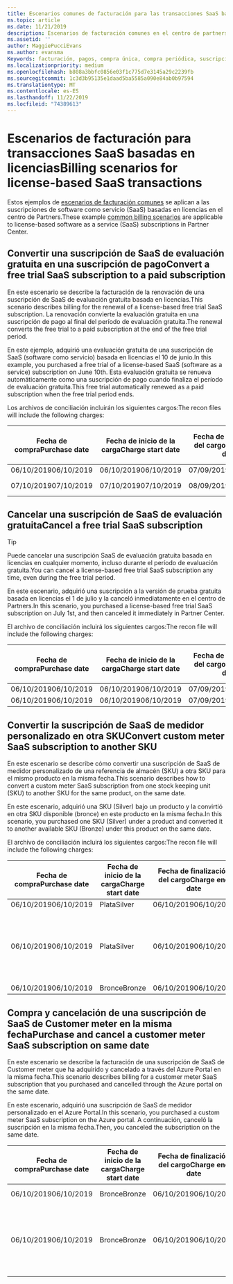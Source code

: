 ```yaml
---
title: Escenarios comunes de facturación para las transacciones SaaS basadas en licencias | Centro de Partners
ms.topic: article
ms.date: 11/21/2019
description: Escenarios de facturación comunes en el centro de partners para transacciones SaaS basadas en licencias.
ms.assetid: ''
author: MaggiePucciEvans
ms.author: evansma
Keywords: facturación, pagos, compra única, compra periódica, suscripciones, puestos
ms.localizationpriority: medium
ms.openlocfilehash: b808a3bbfc0856e03f1c775d7e3145a29c2239fb
ms.sourcegitcommit: 1c3d3b95135e1daad5ba5585a090e84ab0b97594
ms.translationtype: MT
ms.contentlocale: es-ES
ms.lasthandoff: 11/22/2019
ms.locfileid: "74389613"
---
```

# <a name="billing-scenarios-for-license-based-saas-transactions"></a><span data-ttu-id="4161c-104">Escenarios de facturación para transacciones SaaS basadas en licencias</span><span class="sxs-lookup"><span data-stu-id="4161c-104">Billing scenarios for license-based SaaS transactions</span></span>

<span data-ttu-id="4161c-105">Estos ejemplos de [escenarios de facturación comunes](common-billing-scenarios.md) se aplican a las suscripciones de software como servicio (SaaS) basadas en licencias en el centro de Partners.</span><span class="sxs-lookup"><span data-stu-id="4161c-105">These example [common billing scenarios](common-billing-scenarios.md) are applicable to license-based software as a service (SaaS) subscriptions in Partner Center.</span></span>

## <a name="convert-a-free-trial-saas-subscription-to-a-paid-subscription"></a><span data-ttu-id="4161c-106">Convertir una suscripción de SaaS de evaluación gratuita en una suscripción de pago</span><span class="sxs-lookup"><span data-stu-id="4161c-106">Convert a free trial SaaS subscription to a paid subscription</span></span>

<span data-ttu-id="4161c-107">En este escenario se describe la facturación de la renovación de una suscripción de SaaS de evaluación gratuita basada en licencias.</span><span class="sxs-lookup"><span data-stu-id="4161c-107">This scenario describes billing for the renewal of a license-based free trial SaaS subscription.</span></span> <span data-ttu-id="4161c-108">La renovación convierte la evaluación gratuita en una suscripción de pago al final del período de evaluación gratuita.</span><span class="sxs-lookup"><span data-stu-id="4161c-108">The renewal converts the free trial to a paid subscription at the end of the free trial period.</span></span>

<span data-ttu-id="4161c-109">En este ejemplo, adquirió una evaluación gratuita de una suscripción de SaaS (software como servicio) basada en licencias el 10 de junio.</span><span class="sxs-lookup"><span data-stu-id="4161c-109">In this example, you purchased a free trial of a license-based SaaS (software as a service) subscription on June 10th.</span></span> <span data-ttu-id="4161c-110">Esta evaluación gratuita se renueva automáticamente como una suscripción de pago cuando finaliza el período de evaluación gratuita.</span><span class="sxs-lookup"><span data-stu-id="4161c-110">This free trial automatically renewed as a paid subscription when the free trial period ends.</span></span>

<span data-ttu-id="4161c-111">Los archivos de conciliación incluirán los siguientes cargos:</span><span class="sxs-lookup"><span data-stu-id="4161c-111">The recon files will include the following charges:</span></span>

| <span data-ttu-id="4161c-112">Fecha de compra</span><span class="sxs-lookup"><span data-stu-id="4161c-112">Purchase date</span></span> | <span data-ttu-id="4161c-113">Fecha de inicio de la carga</span><span class="sxs-lookup"><span data-stu-id="4161c-113">Charge start date</span></span> | <span data-ttu-id="4161c-114">Fecha de finalización del cargo</span><span class="sxs-lookup"><span data-stu-id="4161c-114">Charge end date</span></span> | <span data-ttu-id="4161c-115">Precio unitario</span><span class="sxs-lookup"><span data-stu-id="4161c-115">Unit price</span></span> | <span data-ttu-id="4161c-116">Cantidad de unidad</span><span class="sxs-lookup"><span data-stu-id="4161c-116">Unit quantity</span></span> | <span data-ttu-id="4161c-117">Importe total</span><span class="sxs-lookup"><span data-stu-id="4161c-117">Total amount</span></span> | <span data-ttu-id="4161c-118">Tipo de cargo</span><span class="sxs-lookup"><span data-stu-id="4161c-118">Charge type</span></span> | <span data-ttu-id="4161c-119">Descripción de la suscripción</span><span class="sxs-lookup"><span data-stu-id="4161c-119">Subscription description</span></span> |
| ------------- | ----------------- | --------------- | ---------- | ------------- | ------------ | ----------- | ----------------- |
| <span data-ttu-id="4161c-120">06/10/2019</span><span class="sxs-lookup"><span data-stu-id="4161c-120">06/10/2019</span></span> | <span data-ttu-id="4161c-121">06/10/2019</span><span class="sxs-lookup"><span data-stu-id="4161c-121">06/10/2019</span></span> | <span data-ttu-id="4161c-122">07/09/2019</span><span class="sxs-lookup"><span data-stu-id="4161c-122">07/09/2019</span></span> | <span data-ttu-id="4161c-123">0 USD</span><span class="sxs-lookup"><span data-stu-id="4161c-123">$0</span></span> | <span data-ttu-id="4161c-124">1</span><span class="sxs-lookup"><span data-stu-id="4161c-124">1</span></span> | <span data-ttu-id="4161c-125">0 USD</span><span class="sxs-lookup"><span data-stu-id="4161c-125">$0</span></span> | <span data-ttu-id="4161c-126">Nuevo</span><span class="sxs-lookup"><span data-stu-id="4161c-126">New</span></span> | <span data-ttu-id="4161c-127">Prueba gratuita</span><span class="sxs-lookup"><span data-stu-id="4161c-127">Free trial</span></span> |
| <span data-ttu-id="4161c-128">07/10/2019</span><span class="sxs-lookup"><span data-stu-id="4161c-128">07/10/2019</span></span> | <span data-ttu-id="4161c-129">07/10/2019</span><span class="sxs-lookup"><span data-stu-id="4161c-129">07/10/2019</span></span> | <span data-ttu-id="4161c-130">08/09/2019</span><span class="sxs-lookup"><span data-stu-id="4161c-130">08/09/2019</span></span> | <span data-ttu-id="4161c-131">2 USD</span><span class="sxs-lookup"><span data-stu-id="4161c-131">$2</span></span> | <span data-ttu-id="4161c-132">1</span><span class="sxs-lookup"><span data-stu-id="4161c-132">1</span></span> | <span data-ttu-id="4161c-133">2 USD</span><span class="sxs-lookup"><span data-stu-id="4161c-133">$2</span></span> | <span data-ttu-id="4161c-134">Renovar</span><span class="sxs-lookup"><span data-stu-id="4161c-134">Renew</span></span> | <span data-ttu-id="4161c-135">Suscripción de pago</span><span class="sxs-lookup"><span data-stu-id="4161c-135">Paid subscription</span></span> |

## <a name="cancel-a-free-trial-saas-subscription"></a><span data-ttu-id="4161c-136">Cancelar una suscripción de SaaS de evaluación gratuita</span><span class="sxs-lookup"><span data-stu-id="4161c-136">Cancel a free trial SaaS subscription</span></span>

> [!TIP]
> <span data-ttu-id="4161c-137">Puede cancelar una suscripción SaaS de evaluación gratuita basada en licencias en cualquier momento, incluso durante el período de evaluación gratuita.</span><span class="sxs-lookup"><span data-stu-id="4161c-137">You can cancel a license-based free trial SaaS subscription any time, even during the free trial period.</span></span>

<span data-ttu-id="4161c-138">En este escenario, adquirió una suscripción a la versión de prueba gratuita basada en licencias el 1 de julio y la canceló inmediatamente en el centro de Partners.</span><span class="sxs-lookup"><span data-stu-id="4161c-138">In this scenario, you purchased a license-based free trial SaaS subscription on July 1st, and then canceled it immediately in Partner Center.</span></span> 

<span data-ttu-id="4161c-139">El archivo de conciliación incluirá los siguientes cargos:</span><span class="sxs-lookup"><span data-stu-id="4161c-139">The recon file will include the following charges:</span></span>

| <span data-ttu-id="4161c-140">Fecha de compra</span><span class="sxs-lookup"><span data-stu-id="4161c-140">Purchase date</span></span> | <span data-ttu-id="4161c-141">Fecha de inicio de la carga</span><span class="sxs-lookup"><span data-stu-id="4161c-141">Charge start date</span></span> | <span data-ttu-id="4161c-142">Fecha de finalización del cargo</span><span class="sxs-lookup"><span data-stu-id="4161c-142">Charge end date</span></span> | <span data-ttu-id="4161c-143">Precio unitario</span><span class="sxs-lookup"><span data-stu-id="4161c-143">Unit price</span></span> | <span data-ttu-id="4161c-144">Cantidad de unidad</span><span class="sxs-lookup"><span data-stu-id="4161c-144">Unit quantity</span></span> | <span data-ttu-id="4161c-145">Importe total</span><span class="sxs-lookup"><span data-stu-id="4161c-145">Total amount</span></span> | <span data-ttu-id="4161c-146">Tipo de cargo</span><span class="sxs-lookup"><span data-stu-id="4161c-146">Charge type</span></span> | <span data-ttu-id="4161c-147">Descripción de la suscripción</span><span class="sxs-lookup"><span data-stu-id="4161c-147">Subscription description</span></span> |
| ------------- | ----------------- | --------------- | ---------- | ------------- | ------------ | ----------- | ----------------- |
| <span data-ttu-id="4161c-148">06/10/2019</span><span class="sxs-lookup"><span data-stu-id="4161c-148">06/10/2019</span></span> | <span data-ttu-id="4161c-149">06/10/2019</span><span class="sxs-lookup"><span data-stu-id="4161c-149">06/10/2019</span></span> | <span data-ttu-id="4161c-150">07/09/2019</span><span class="sxs-lookup"><span data-stu-id="4161c-150">07/09/2019</span></span> | <span data-ttu-id="4161c-151">0 USD</span><span class="sxs-lookup"><span data-stu-id="4161c-151">$0</span></span> | <span data-ttu-id="4161c-152">11</span><span class="sxs-lookup"><span data-stu-id="4161c-152">11</span></span> | <span data-ttu-id="4161c-153">0 USD</span><span class="sxs-lookup"><span data-stu-id="4161c-153">$0</span></span> | <span data-ttu-id="4161c-154">Nuevo</span><span class="sxs-lookup"><span data-stu-id="4161c-154">New</span></span> | <span data-ttu-id="4161c-155">Prueba gratuita</span><span class="sxs-lookup"><span data-stu-id="4161c-155">Free trial</span></span> |
| <span data-ttu-id="4161c-156">06/10/2019</span><span class="sxs-lookup"><span data-stu-id="4161c-156">06/10/2019</span></span> | <span data-ttu-id="4161c-157">06/10/2019</span><span class="sxs-lookup"><span data-stu-id="4161c-157">06/10/2019</span></span> | <span data-ttu-id="4161c-158">07/09/2019</span><span class="sxs-lookup"><span data-stu-id="4161c-158">07/09/2019</span></span> | <span data-ttu-id="4161c-159">0 USD</span><span class="sxs-lookup"><span data-stu-id="4161c-159">$0</span></span> | <span data-ttu-id="4161c-160">11</span><span class="sxs-lookup"><span data-stu-id="4161c-160">11</span></span> | <span data-ttu-id="4161c-161">0 USD</span><span class="sxs-lookup"><span data-stu-id="4161c-161">$0</span></span> | <span data-ttu-id="4161c-162">Cancelar</span><span class="sxs-lookup"><span data-stu-id="4161c-162">Cancel</span></span> | <span data-ttu-id="4161c-163">Prueba gratuita</span><span class="sxs-lookup"><span data-stu-id="4161c-163">Free trial</span></span> |

## <a name="convert-custom-meter-saas-subscription-to-another-sku"></a><span data-ttu-id="4161c-164">Convertir la suscripción de SaaS de medidor personalizado en otra SKU</span><span class="sxs-lookup"><span data-stu-id="4161c-164">Convert custom meter SaaS subscription to another SKU</span></span>

<span data-ttu-id="4161c-165">En este escenario se describe cómo convertir una suscripción de SaaS de medidor personalizado de una referencia de almacén (SKU) a otra SKU para el mismo producto en la misma fecha.</span><span class="sxs-lookup"><span data-stu-id="4161c-165">This scenario describes how to convert a custom meter SaaS subscription from one stock keeping unit (SKU) to another SKU for the same product, on the same date.</span></span>

<span data-ttu-id="4161c-166">En este escenario, adquirió una SKU (Silver) bajo un producto y la convirtió en otra SKU disponible (bronce) en este producto en la misma fecha.</span><span class="sxs-lookup"><span data-stu-id="4161c-166">In this scenario, you purchased one SKU (Silver) under a product and converted it to another available SKU (Bronze) under this product on the same date.</span></span>

<span data-ttu-id="4161c-167">El archivo de conciliación incluirá los siguientes cargos:</span><span class="sxs-lookup"><span data-stu-id="4161c-167">The recon file will include the following charges:</span></span>

| <span data-ttu-id="4161c-168">Fecha de compra</span><span class="sxs-lookup"><span data-stu-id="4161c-168">Purchase date</span></span> | <span data-ttu-id="4161c-169">Fecha de inicio de la carga</span><span class="sxs-lookup"><span data-stu-id="4161c-169">Charge start date</span></span> | <span data-ttu-id="4161c-170">Fecha de finalización del cargo</span><span class="sxs-lookup"><span data-stu-id="4161c-170">Charge end date</span></span> | <span data-ttu-id="4161c-171">Precio unitario</span><span class="sxs-lookup"><span data-stu-id="4161c-171">Unit price</span></span> | <span data-ttu-id="4161c-172">Cantidad de unidad</span><span class="sxs-lookup"><span data-stu-id="4161c-172">Unit quantity</span></span> | <span data-ttu-id="4161c-173">Importe total</span><span class="sxs-lookup"><span data-stu-id="4161c-173">Total amount</span></span> | <span data-ttu-id="4161c-174">Tipo de cargo</span><span class="sxs-lookup"><span data-stu-id="4161c-174">Charge type</span></span> | <span data-ttu-id="4161c-175">Descripción de la suscripción</span><span class="sxs-lookup"><span data-stu-id="4161c-175">Subscription description</span></span> |
| ------------- | ----------------- | --------------- | ---------- | ------------- | ------------ | ----------- | ----------------- |
| <span data-ttu-id="4161c-176">06/10/2019</span><span class="sxs-lookup"><span data-stu-id="4161c-176">06/10/2019</span></span> | <span data-ttu-id="4161c-177">Plata</span><span class="sxs-lookup"><span data-stu-id="4161c-177">Silver</span></span> | <span data-ttu-id="4161c-178">06/10/2019</span><span class="sxs-lookup"><span data-stu-id="4161c-178">06/10/2019</span></span> | <span data-ttu-id="4161c-179">06/10/2019</span><span class="sxs-lookup"><span data-stu-id="4161c-179">06/10/2019</span></span> | <span data-ttu-id="4161c-180">20 USD</span><span class="sxs-lookup"><span data-stu-id="4161c-180">$20</span></span> | <span data-ttu-id="4161c-181">1</span><span class="sxs-lookup"><span data-stu-id="4161c-181">1</span></span> | <span data-ttu-id="4161c-182">20 USD</span><span class="sxs-lookup"><span data-stu-id="4161c-182">$20</span></span> | <span data-ttu-id="4161c-183">Nuevo</span><span class="sxs-lookup"><span data-stu-id="4161c-183">New</span></span> | <span data-ttu-id="4161c-184">Suscripción SaaS de medidor personalizado</span><span class="sxs-lookup"><span data-stu-id="4161c-184">Custom meter SaaS subscription</span></span> |
| <span data-ttu-id="4161c-185">06/10/2019</span><span class="sxs-lookup"><span data-stu-id="4161c-185">06/10/2019</span></span> | <span data-ttu-id="4161c-186">Plata</span><span class="sxs-lookup"><span data-stu-id="4161c-186">Silver</span></span> | <span data-ttu-id="4161c-187">06/10/2019</span><span class="sxs-lookup"><span data-stu-id="4161c-187">06/10/2019</span></span> | <span data-ttu-id="4161c-188">06/10/2019</span><span class="sxs-lookup"><span data-stu-id="4161c-188">06/10/2019</span></span> | <span data-ttu-id="4161c-189">20 USD</span><span class="sxs-lookup"><span data-stu-id="4161c-189">$20</span></span> | <span data-ttu-id="4161c-190">1</span><span class="sxs-lookup"><span data-stu-id="4161c-190">1</span></span> | <span data-ttu-id="4161c-191">-$20</span><span class="sxs-lookup"><span data-stu-id="4161c-191">-$20</span></span> | <span data-ttu-id="4161c-192">Convertir</span><span class="sxs-lookup"><span data-stu-id="4161c-192">Convert</span></span> | <span data-ttu-id="4161c-193">Renovación prorrateada para la suscripción SaaS de medidor personalizado</span><span class="sxs-lookup"><span data-stu-id="4161c-193">Prorated rebill for custom meter SaaS subscription</span></span> |
| <span data-ttu-id="4161c-194">06/10/2019</span><span class="sxs-lookup"><span data-stu-id="4161c-194">06/10/2019</span></span> | <span data-ttu-id="4161c-195">Bronce</span><span class="sxs-lookup"><span data-stu-id="4161c-195">Bronze</span></span> | <span data-ttu-id="4161c-196">06/10/2019</span><span class="sxs-lookup"><span data-stu-id="4161c-196">06/10/2019</span></span> | <span data-ttu-id="4161c-197">06/10/2019</span><span class="sxs-lookup"><span data-stu-id="4161c-197">06/10/2019</span></span> | <span data-ttu-id="4161c-198">10 USD</span><span class="sxs-lookup"><span data-stu-id="4161c-198">$10</span></span> | <span data-ttu-id="4161c-199">1</span><span class="sxs-lookup"><span data-stu-id="4161c-199">1</span></span> | <span data-ttu-id="4161c-200">10 USD</span><span class="sxs-lookup"><span data-stu-id="4161c-200">$10</span></span> | <span data-ttu-id="4161c-201">Convertir</span><span class="sxs-lookup"><span data-stu-id="4161c-201">Convert</span></span> | <span data-ttu-id="4161c-202">Suscripción SaaS de medidor personalizado</span><span class="sxs-lookup"><span data-stu-id="4161c-202">Custom meter SaaS subscription</span></span> |

## <a name="purchase-and-cancel-a-customer-meter-saas-subscription-on-same-date"></a><span data-ttu-id="4161c-203">Compra y cancelación de una suscripción de SaaS de Customer meter en la misma fecha</span><span class="sxs-lookup"><span data-stu-id="4161c-203">Purchase and cancel a customer meter SaaS subscription on same date</span></span>

<span data-ttu-id="4161c-204">En este escenario se describe la facturación de una suscripción de SaaS de Customer meter que ha adquirido y cancelado a través del Azure Portal en la misma fecha.</span><span class="sxs-lookup"><span data-stu-id="4161c-204">This scenario describes billing for a customer meter SaaS subscription that you purchased and cancelled through the Azure portal on the same date.</span></span>

<span data-ttu-id="4161c-205">En este escenario, adquirió una suscripción de SaaS de medidor personalizado en el Azure Portal.</span><span class="sxs-lookup"><span data-stu-id="4161c-205">In this scenario, you purchased a custom meter SaaS subscription on the Azure portal.</span></span> <span data-ttu-id="4161c-206">A continuación, canceló la suscripción en la misma fecha.</span><span class="sxs-lookup"><span data-stu-id="4161c-206">Then, you canceled the subscription on the same date.</span></span>

| <span data-ttu-id="4161c-207">Fecha de compra</span><span class="sxs-lookup"><span data-stu-id="4161c-207">Purchase date</span></span> | <span data-ttu-id="4161c-208">Fecha de inicio de la carga</span><span class="sxs-lookup"><span data-stu-id="4161c-208">Charge start date</span></span> | <span data-ttu-id="4161c-209">Fecha de finalización del cargo</span><span class="sxs-lookup"><span data-stu-id="4161c-209">Charge end date</span></span> | <span data-ttu-id="4161c-210">Precio unitario</span><span class="sxs-lookup"><span data-stu-id="4161c-210">Unit price</span></span> | <span data-ttu-id="4161c-211">Cantidad de unidad</span><span class="sxs-lookup"><span data-stu-id="4161c-211">Unit quantity</span></span> | <span data-ttu-id="4161c-212">Importe total</span><span class="sxs-lookup"><span data-stu-id="4161c-212">Total amount</span></span> | <span data-ttu-id="4161c-213">Tipo de cargo</span><span class="sxs-lookup"><span data-stu-id="4161c-213">Charge type</span></span> | <span data-ttu-id="4161c-214">Descripción de la suscripción</span><span class="sxs-lookup"><span data-stu-id="4161c-214">Subscription description</span></span> |
| ------------- | ----------------- | --------------- | ---------- | ------------- | ------------ | ----------- | ----------------- |
| <span data-ttu-id="4161c-215">06/10/2019</span><span class="sxs-lookup"><span data-stu-id="4161c-215">06/10/2019</span></span> | <span data-ttu-id="4161c-216">Bronce</span><span class="sxs-lookup"><span data-stu-id="4161c-216">Bronze</span></span> | <span data-ttu-id="4161c-217">06/10/2019</span><span class="sxs-lookup"><span data-stu-id="4161c-217">06/10/2019</span></span> | <span data-ttu-id="4161c-218">06/10/2019</span><span class="sxs-lookup"><span data-stu-id="4161c-218">06/10/2019</span></span> | <span data-ttu-id="4161c-219">10 USD</span><span class="sxs-lookup"><span data-stu-id="4161c-219">$10</span></span> | <span data-ttu-id="4161c-220">1</span><span class="sxs-lookup"><span data-stu-id="4161c-220">1</span></span> | <span data-ttu-id="4161c-221">10 USD</span><span class="sxs-lookup"><span data-stu-id="4161c-221">$10</span></span> | <span data-ttu-id="4161c-222">Nuevo</span><span class="sxs-lookup"><span data-stu-id="4161c-222">New</span></span> | <span data-ttu-id="4161c-223">Suscripción SaaS de medidor personalizado</span><span class="sxs-lookup"><span data-stu-id="4161c-223">Custom meter SaaS subscription</span></span> |
| <span data-ttu-id="4161c-224">06/10/2019</span><span class="sxs-lookup"><span data-stu-id="4161c-224">06/10/2019</span></span> | <span data-ttu-id="4161c-225">Bronce</span><span class="sxs-lookup"><span data-stu-id="4161c-225">Bronze</span></span> | <span data-ttu-id="4161c-226">06/10/2019</span><span class="sxs-lookup"><span data-stu-id="4161c-226">06/10/2019</span></span> | <span data-ttu-id="4161c-227">06/10/2019</span><span class="sxs-lookup"><span data-stu-id="4161c-227">06/10/2019</span></span> | <span data-ttu-id="4161c-228">10 USD</span><span class="sxs-lookup"><span data-stu-id="4161c-228">$10</span></span> | <span data-ttu-id="4161c-229">1</span><span class="sxs-lookup"><span data-stu-id="4161c-229">1</span></span> | <span data-ttu-id="4161c-230">-$10</span><span class="sxs-lookup"><span data-stu-id="4161c-230">-$10</span></span> | <span data-ttu-id="4161c-231">CancelImmediate</span><span class="sxs-lookup"><span data-stu-id="4161c-231">CancelImmediate</span></span> | <span data-ttu-id="4161c-232">Suscripción SaaS de medidor personalizado</span><span class="sxs-lookup"><span data-stu-id="4161c-232">Custom meter SaaS subscription</span></span> |
